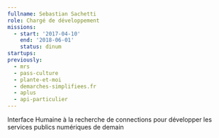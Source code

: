 ```yaml
---
fullname: Sebastian Sachetti
role: Chargé de développement
missions:
  - start: '2017-04-10'
    end: '2018-06-01'
    status: dinum
startups:
previously:
  - mrs
  - pass-culture
  - plante-et-moi
  - demarches-simplifiees.fr
  - aplus
  - api-particulier
---
```


Interface Humaine à la recherche de connections pour développer les services publics numériques de demain
